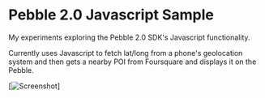 Pebble 2.0 Javascript Sample
========================



My experiments exploring the Pebble 2.0 SDK's Javascript functionality. 

Currently uses Javascript to fetch lat/long from a phone's geolocation system and then gets a nearby POI from Foursquare and displays it on the Pebble.

[![Screenshot](https://raw.github.com/SeanMcTex/Pebble20JavascriptSample/master/pebble-screenshot_2013-11-19_17-55-09.png)]

